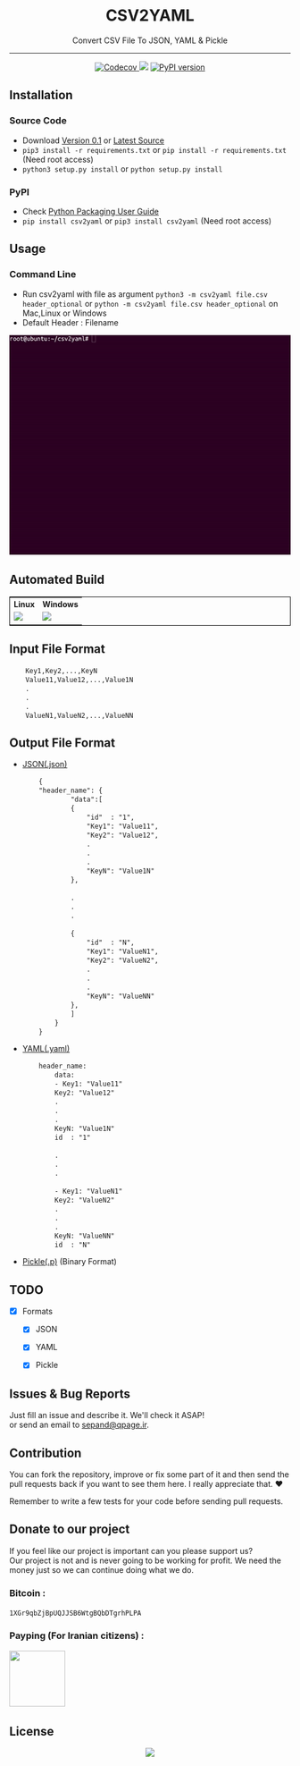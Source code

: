 


<div align="center">
<h1>CSV2YAML</h1>
	
<p>Convert CSV File To JSON, YAML & Pickle	</p>

</div>	
	
	

----------		

		


<div align="center">
<a href="https://codecov.io/gh/sepandhaghighi/csv2yaml">
  <img src="https://codecov.io/gh/sepandhaghighi/csv2yaml/branch/master/graph/badge.svg" alt="Codecov" />
</a>
<a href="https://www.codacy.com/app/sepand-haghighi/csv2yaml?utm_source=github.com&amp;utm_medium=referral&amp;utm_content=sepandhaghighi/csv2yaml&amp;utm_campaign=Badge_Grade"><img src="https://api.codacy.com/project/badge/Grade/7a8c9902f6354a9b910ca22e35d785a2"/></a>
<a href="https://badge.fury.io/py/csv2yaml"><img src="https://badge.fury.io/py/csv2yaml.svg" alt="PyPI version" height="18"></a>
</div>



	


	
</hr>
</hr>

## Installation
### Source Code
- Download [Version 0.1](https://github.com/sepandhaghighi/csv2yaml/archive/v0.1.zip) or [Latest Source ](https://github.com/sepandhaghighi/csv2yaml/archive/master.zip)
- `pip3 install -r requirements.txt` or `pip install -r requirements.txt` (Need root access)	 
- `python3 setup.py install` or `python setup.py install`	


### PyPI


- Check [Python Packaging User Guide](https://packaging.python.org/installing/)     
- `pip install csv2yaml` or `pip3 install csv2yaml` (Need root access)					
					
			

## Usage			
				

### Command Line

- Run csv2yaml with file as argument `python3 -m csv2yaml file.csv header_optional` or `python -m csv2yaml file.csv header_optional` on Mac,Linux or Windows
- Default Header : Filename


<div align="center">
<img src="csv2yaml_usage.gif" alt="csv2yaml usage" title="csv2yaml usage">
</div>
						
				
## Automated Build				


<div align="center">
<table align="center" style="border:1px solid black;">
<tr>
<th>Linux</th>
<th>Windows</th>

</tr>

<tr>
<td><a href="https://travis-ci.org/sepandhaghighi/csv2yaml"><img src="https://travis-ci.org/sepandhaghighi/csv2yaml.svg?branch=master"></a></td>
<td> <a href="https://ci.appveyor.com/project/sepandhaghighi/csv2yaml"><img src="https://ci.appveyor.com/api/projects/status/4jvejgwe53nnaq3k?svg=true"></a></td>

</tr>	

</table>

</div>	

## Input File Format

```
	Key1,Key2,...,KeyN
	Value11,Value12,...,Value1N
	.
	.
	.
	ValueN1,ValueN2,...,ValueNN
```
		
## Output File Format

- [JSON(.json)](https://en.wikipedia.org/wiki/JSON)

	```
		{
		"header_name": {
				"data":[
				{
					"id"  : "1",
					"Key1": "Value11",
					"Key2": "Value12",
					.
					.
					.
					"KeyN": "Value1N"
				},

				.
				.
				.

				{
					"id"  : "N",
					"Key1": "ValueN1",
					"Key2": "ValueN2",
					.
					.
					.
					"KeyN": "ValueNN"
				},
				]
			}
		}
	```

- [YAML(.yaml)](https://en.wikipedia.org/wiki/YAML)
	```
		header_name:
  			data:
			- Key1: "Value11"
    	  	Key2: "Value12"
    	  	.
            .
            .
			KeyN: "Value1N"
			id  : "1"
		
			.
			.
			.

			- Key1: "ValueN1"
    	  	Key2: "ValueN2"
    	  	.
            .
            .
			KeyN: "ValueNN"
			id  : "N"

	``` 

- [Pickle(.p)](https://docs.python.org/3.5/library/pickle.html) (Binary Format)													
## TODO		

- [x] Formats
  - [x] JSON
  - [x] YAML
  - [x] Pickle
			

## Issues & Bug Reports			

Just fill an issue and describe it. We'll check it ASAP!							
or send an email to [sepand@qpage.ir](mailto:sepand@qpage.ir "sepand@qpage.ir"). 


## Contribution			

You can fork the repository, improve or fix some part of it and then send the pull requests back if you want to see them here. I really appreciate that. ❤️			

Remember to write a few tests for your code before sending pull requests. 
					
## Donate to our project									

If you feel like our project is important can you please support us?			
Our project is not and is never going to be working for profit. We need the money just so we can continue doing what we do.

<h3>Bitcoin :</h3>					

```1XGr9qbZjBpUQJJSB6WtgBQbDTgrhPLPA```
				

<h3>Payping (For Iranian citizens) :</h3>

<a href="http://www.payping.net/sepandhaghighi" target="__blank"><img src="http://www.qpage.ir/images/payping.png" height=100px width=100px></a>

## License
<div align="center">
<a href="https://github.com/sepandhaghighi/csv2yaml/blob/master/LICENSE"><img src="https://img.shields.io/github/license/mashape/apistatus.svg"/></a>
</div>



			

